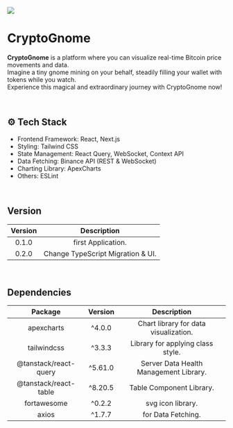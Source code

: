 
<img src="https://github.com/user-attachments/assets/7051afdc-4aad-4550-a1de-b58166f943dd" ></img>
# CryptoGnome
**CryptoGnome** is a platform where you can visualize real-time Bitcoin price movements and data. <br>
Imagine a tiny gnome mining on your behalf, steadily filling your wallet with tokens while you watch. <br>
Experience this magical and extraordinary journey with CryptoGnome now!<br>

<br>

## ⚙️ Tech Stack
- Frontend Framework: React, Next.js <br>
- Styling: Tailwind CSS <br>
- State Management: React Query, WebSocket, Context API <br>
- Data Fetching: Binance API (REST & WebSocket) <br>
- Charting Library: ApexCharts <br>
- Others: ESLint <br>

<br>

## Version
| **Version** |          **Description**          |
|:-----------:|:---------------------------------:|
|    0.1.0    |        first Application.         |
|    0.2.0    | Change TypeScript Migration & UI. |

<br>

## Dependencies
|    **Package**  | **Version** |            **Description**             |
|:---------------:|:-----------:|:--------------------------------------:|
| apexcharts | ^4.0.0 | Chart library for data visualization.  |
| tailwindcss | ^3.3.3 |   Library for applying class style.    | 
| @tanstack/react-query | ^5.61.0 | Server Data Health Management Library. | 
| @tanstack/react-table | ^8.20.5 |        Table Component Library.        | 
| fortawesome | ^0.2.2 |           svg icon library.            | 
| axios | ^1.7.7 |           for Data Fetching.           | 

<br>
